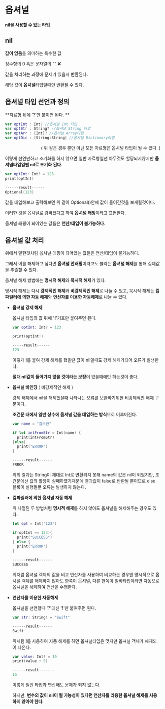 # 옵셔널

**nil을 사용할 수 있는 타입**



## nil

**값이 없음**을 의미하는 특수한 값

정수형의 0 혹은 문자열의 ""   ❌

값을 처리하는 과정에 문제가 있을시 반환된다.

해당 값이 **옵셔널**타입일때만 반환될 수 있다.



## 옵셔널 타입 선언과 정의

**자료형 뒤에 '?'만 붙이면 된다.  **

```swift
var optInt : Int? //옵셔널 Int 타입
var optStr : String? //옵셔널 String 타입
var optArr : [Int]? //옵셔널 Array타입
var optDic : [String:String] //옵셔널 Dictionary타입
```

<div style="text-align: right"> ( 위 같은 경우 뿐만 아닌 모든 자료형은 옵셔널 타입이 될 수 있다. )</div>

이렇게 선언만하고 초기화를 하지 않으면 일반 자료형일땐 아무것도 할당되지않지만 **옵셔널타입일땐 nil로 초기화 된다**.

```swift
var optInt: Int? = 123
print(optInt)

------result------
Optional(123)
```

값을 대입해보고 출력해보면 위 같이 Optional()안에 값이 들어간것을 보게될것이다.

이러한 것을 옵셔널로 감싸졌다고 하여 **옵셔널 래핑**이라고 표현한다.

옵셔널 래핑이 되어있는 값들은 **연산/대입이 불가능하다**.



## 옵셔널 값 처리

위에서 말한것처럼 옵셔널 래핑이 되어있는 값들은 연산/대입이 불가능하다.

그래서 이를 해제하고 싶다면 **옵셔널 언래핑**이라고도 불리는 **옵셔널 해제**를 통해 실제값을 추출할 수 있다.

옵셔널 해제 방법에는 **명시적 해제**와 **묵시적 해제**가 있다.

명시적 해제는 다시 **강제적인 해제**와 **비강제적인 해제**로 나눌 수 있고, 묵시적 해제는 **컴파일러에 의한 자동 해제**와 **연산자를 이용한 자동해제**로 나눌 수 있다.

* **옵셔널 강제 해제**

  옵셔널 타입의 값 뒤에 '**!**'기호만 붙여주면 된다.

  ```swift
  var optInt: Int? = 123
  
  print(optInt!)
  
  -----result------
  123
  ```

  이렇게 !를 붙여 강제 해제를 했을땐 값이 nil일때도 강제 해제가되어 오류가 발생한다.

  **절대 nil값이 들어가지 않을 것이라는 보장**이 있을때에만 하는것이 좋다.

  

* **옵셔널 바인딩** ( 비강제적인 해제 )

  강제 해제에서 nil을 해제했을때 나타나는 오류를 보완하기위한 비강제적인 해제 구문이다.

  **조건문 내에서 일반 상수에 옵셔널 값을 대입하는 방식**으로 이루어진다.

  ```swift
  var name = "김수완"
  
  if let intFromStr = Int(name) {
    print(intFromStr)
  }else{
    print("ERROR")
  }
  
  ------result------
  ERROR
  ```

  위의 결과는 String이 재대로 Int로 변환되지 못해 name의 값은 nil이 되었지만, 조건문에선 값의 할당이 실패하였기때문에 결과값이 false로 반환될 뿐이므로 else 블록이 실행될뿐 오류는 발생하지 않는다.

  

* **컴파일러에 의한 옵셔널 자동 해제**

  위 나열된 두 방법처럼 **명시적 해제**를 하지 않아도 옵셔널을 해제해주는 경우도 있다.

  ```swift
  let opt = Int("123")
  
  if(optInt == 123){
    print("SUCCESS")
  } else {
    print("ERROR")
  }
  
  ------result------
  SUCCESS
  ```

  위처럼 옵셔널 객체의 값을 비교 연산자를 사용하여 비교하는 경우엔 명시적으로 옵셔널 객체를 해제하지 않아도 한쪽이 옵셔널, 다른 한쪽이 일바타입이라면 자동으로 옵셔널을 해제하여 연산을 수행한다.

  

* **연산자를 이용한 자동해제**

  옵셔널을 선언할때 '?'대신 '**!**'만 붙여주면 된다.

  ```swift
  var str: String! = "Swift"
  
  ------result------
  Swift
  ```

  위처럼 !를 사용하여 자동 해제를 하면 옵셔널타입은 맞지만 옵셔널 객체가 해제되어 나온다.

  ```swift
  var value: Int! = 10
  print(value + 5)
  
  ------result-------
  15
  ```

  이렇게 일반 타입과 연산해도 문제가 되지 않는다.

  하지만, **변수의 값이 nil이 될 가능성이 있다면 연산자를 리용한 옵셔널 해제를 사용하지 않아야 한다**.